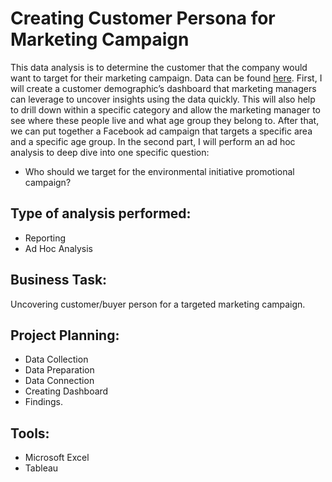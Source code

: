 # Creating Customer Persona for Marketing Campaign

This data analysis is to determine the customer that the company would want to target for their marketing campaign. Data can be found [here](https://github.com/nitesht2/Marketing-Data-Visualization/blob/main/Buyer%2BPersona%2BCase%2BStudy.csv).
First, I will create a customer demographic’s dashboard that marketing managers can leverage to uncover insights using the data quickly. This will also help to drill down within a specific category and allow the marketing manager to see where these people live and what age group they belong to. After that, we can put together a Facebook ad campaign that targets a specific area and a specific age group.
In the second part, I will perform an ad hoc analysis to deep dive into one specific question: 

- Who should we target for the environmental initiative promotional campaign?

## Type of analysis performed:
- Reporting
- Ad Hoc Analysis

## Business Task: 
Uncovering customer/buyer person for a targeted marketing campaign. 

## Project Planning:

- Data Collection
- Data Preparation
- Data Connection
- Creating Dashboard
- Findings.

## Tools:
- Microsoft Excel
- Tableau


